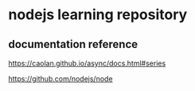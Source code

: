 # nodejs learning repository

## documentation reference

https://caolan.github.io/async/docs.html#series

https://github.com/nodejs/node